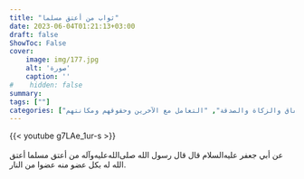 ```yaml
---
title: "ثواب من أعتق مسلما"
date: 2023-06-04T01:21:13+03:00
draft: false
ShowToc: False
cover:
    image: img/177.jpg
    alt: 'صورة'
    caption: ''
#    hidden: false
summary: 
tags: [""]
categories: ["الإنفاق والزكاة والصدقة", "التعامل مع الآخرين وحقوقهم ومكانتهم"]
---
```

{{< youtube g7LAe_1ur-s >}}  
 <br>
عن أبي جعفر عليه‌السلام قال
قال رسول الله صلى‌الله‌عليه‌وآله من أعتق مسلما أعتق الله له بكل عضو منه عضوا
من النار.

